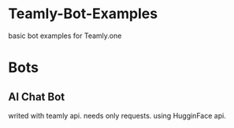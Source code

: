 # Teamly-Bot-Examples
basic bot examples for Teamly.one 

# Bots

## AI Chat Bot

writed with teamly api.
needs only requests.
using HugginFace api.
